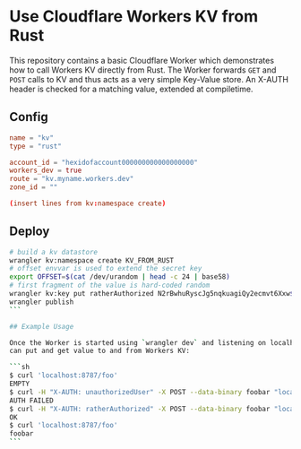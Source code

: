 # Use Cloudflare Workers KV from Rust

This repository contains a basic Cloudflare Worker which demonstrates how to
call Workers KV directly from Rust. The Worker forwards `GET` and `POST` calls to
KV and thus acts as a very simple Key-Value store. An X-AUTH header is checked for a matching value, extended at compiletime.


## Config

```toml
name = "kv"
type = "rust"

account_id = "hexidofaccount000000000000000000"
workers_dev = true
route = "kv.myname.workers.dev"
zone_id = ""

(insert lines from kv:namespace create)
```


## Deploy

````sh
# build a kv datastore
wrangler kv:namespace create KV_FROM_RUST
# offset envvar is used to extend the secret key
export OFFSET=$(cat /dev/urandom | head -c 24 | base58)
# first fragment of the value is hard-coded random
wrangler kv:key put ratherAuthorized N2rBwhuRyscJg5nqkuagiQy2ecmvt6Xxw$OFFSET --namespace-id hexidofnamespace0000000000000000
wrangler publish
```

## Example Usage

Once the Worker is started using `wrangler dev` and listening on localhost, you
can put and get value to and from Workers KV:

```sh
$ curl 'localhost:8787/foo'
EMPTY
$ curl -H "X-AUTH: unauthorizedUser" -X POST --data-binary foobar "localhost:8787/foo"
AUTH FAILED
$ curl -H "X-AUTH: ratherAuthorized" -X POST --data-binary foobar "localhost:8787/foo"
OK
$ curl 'localhost:8787/foo'
foobar
```
